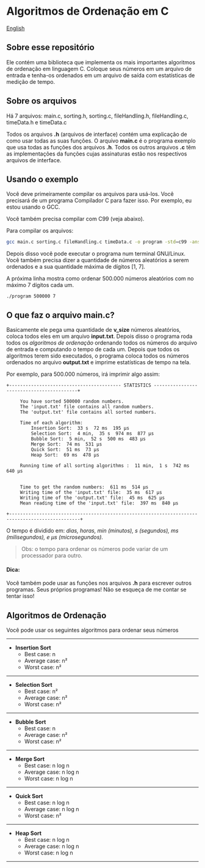 # Algoritmos de Ordenação em C
<a href="https://github.com/lucaslopespj/c-sorting-algorithms#readme">English</a>

## Sobre esse repositório

Ele contém uma biblioteca que implementa os mais importantes algoritmos de ordenação em linguagem C. Coloque seus números em um arquivo de entrada e tenha-os ordenados em um arquivo de saída com estatísticas de medição de tempo.

## Sobre os arquivos
Há 7 arquivos: main.c, sorting.h, sorting.c, fileHandling.h, fileHandling.c, timeData.h e timeData.c

Todos os arquivos **.h** (arquivos de interface) contém uma explicação de como usar todas as suas funções. O arquivo **main.c** é o programa exemplo que usa todas as funções dos arquivos **.h**. Todos os outros arquivos **.c** têm as implementações da funções cujas assinaturas estão nos respectivos arquivos de interface.


## Usando o exemplo
Você deve primeiramente compilar os arquivos para usá-los. Você precisará de um programa Compilador C para fazer isso. Por exemplo, eu estou usando o GCC.

Você também precisa compilar com C99 (veja abaixo).

Para compilar os arquivos:

```bash
gcc main.c sorting.c fileHandling.c timeData.c -o program -std=c99 -ansi -pedantic -O2 -lm 
```

Depois disso você pode executar o programa num terminal GNU/Linux. Você também precisa dizer a quantidade de números aleatórios a serem ordenados e a sua quantidade máxima de dígitos [1, 7].

A próxima linha mostra como ordenar 500.000 números aleatórios com no máximo 7 dígitos cada um.
```
./program 500000 7
```

## O que faz o arquivo main.c?
Basicamente ele pega uma quantidade de **v_size** números aleatórios, coloca todos eles em um arquivo **input.txt**. Depois disso o programa roda todos os _algoritmos de ordenação_ ordenando todos os números do arquivo de entrada e computando o tempo de cada um.
Depois que todos os algoritmos terem sido executados, o programa coloca todos os números ordenados no arquivo **output.txt** e imprime estatísticas de tempo na tela.

Por exemplo, para 500.000 números, irá imprimir algo assim:

    +----------------------------------------- STATISTICS ------------------------------------------+

         You have sorted 500000 random numbers.
         The 'input.txt' file contains all random numbers.
         The 'output.txt' file contains all sorted numbers.

         Time of each algorithm:
             Insertion Sort:  33 s  72 ms  195 µs
             Selection Sort:  4 min,  35 s  974 ms  877 µs
             Bubble Sort:  5 min,  52 s  500 ms  483 µs
             Merge Sort:  74 ms  531 µs
             Quick Sort:  51 ms  73 µs
             Heap Sort:  69 ms  478 µs

         Running time of all sorting algorithms :  11 min,  1 s  742 ms  640 µs


         Time to get the random numbers:  611 ms  514 µs
         Writing time of the 'input.txt' file:  35 ms  617 µs
         Writing time of the 'output.txt' file:  45 ms  625 µs
         Mean reading time of the 'input.txt' file:  397 ms  840 µs

    +------------------------------------------------------------------------------------------------+



O tempo é dividido em: _dias, horas, min (minutos), s (segundos), ms (milisegundos), e µs (microsegundos)._

> Obs: o tempo para ordenar os números pode variar de  um processador para outro.

#### Dica:
Você também pode usar as funções nos arquivos **.h** para escrever outros programas. Seus próprios programas! Não se esqueça de me contar se tentar isso!


## Algoritmos de Ordenação
Você pode usar os seguintes algoritmos para ordenar seus números

---
- **Insertion Sort** 
    - Best case: n
    - Average case: n²
    - Worst case: n²
---
- **Selection Sort**
    - Best case: n²
    - Average case: n²
    - Worst case: n²
---
- **Bubble Sort**
    - Best case: n
    - Average case: n²
    - Worst case: n²
---
- **Merge Sort**
    - Best case: n log n
    - Average case: n log n
    - Worst case: n log n
---
- **Quick Sort**
    - Best case: n log n
    - Average case: n log n
    - Worst case: n²
---
- **Heap Sort**
    - Best case: n log n
    - Average case: n log n
    - Worst case: n log n
---